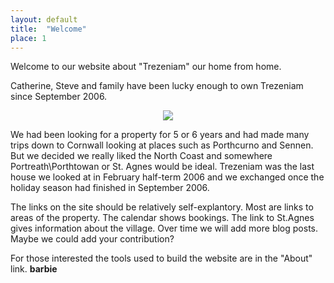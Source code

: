 ```yaml
---
layout: default
title:  "Welcome"
place: 1
---
```


Welcome to our website about "Trezeniam" our home from home.

Catherine, Steve and family have been lucky enough to own Trezeniam since September 2006. 

<div style="text-align: center">
<img src="{{site.baseurl}}/assets/images/ludlow_family.jpg">
</div>

<p>
</p>
We had been looking for a property for 5 or 6 years and had made many trips down to Cornwall looking at places such as Porthcurno and Sennen. But we decided we really liked the North Coast and somewhere Portreath\Porthtowan or St. Agnes would be ideal. Trezeniam was the last house we looked at in February half-term 2006 and we exchanged once the holiday season had finished in September 2006.

The links on the site should be relatively self-explantory. Most are links to areas of the property. The calendar shows bookings. The link to St.Agnes gives information about the village. Over time we will add more blog posts. Maybe we could add your contribution? 

For those interested the tools used to build the website are in the "About" link. <b> barbie</b>